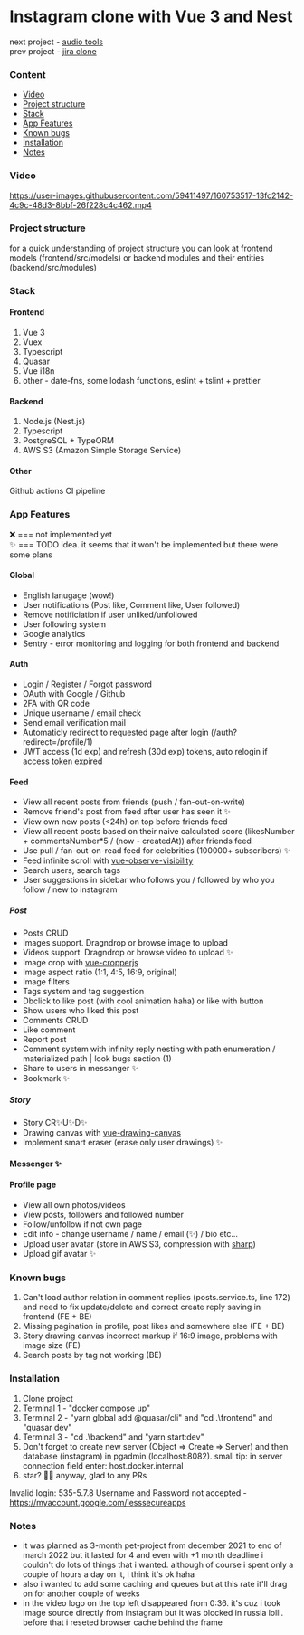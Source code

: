 # Instagram clone with Vue 3 and Nest

next project - [audio tools](https://github.com/Selithrarion/vue_audio-tools)  
prev project - [jira clone](https://github.com/Selithrarion/quasar-nest_jira-clone)

### Content
- [Video ](#video)
- [Project structure](#project-structure)
- [Stack](#stack)
- [App Features](#app-features)
- [Known bugs](#known-bugs)
- [Installation](#installation)
- [Notes](#notes)

### Video
https://user-images.githubusercontent.com/59411497/160753517-13fc2142-4c9c-48d3-8bbf-26f228c4c462.mp4

### Project structure
for a quick understanding of project structure you can look at frontend models (frontend/src/models) or backend modules and their entities (backend/src/modules)

### Stack
#### Frontend

1. Vue 3
2. Vuex
3. Typescript
4. Quasar
5. Vue i18n
6. other - date-fns, some lodash functions, eslint + tslint + prettier

#### Backend

1. Node.js (Nest.js)
2. Typescript
3. PostgreSQL + TypeORM
4. AWS S3 (Amazon Simple Storage Service)

#### Other

Github actions CI pipeline

### App Features

❌ === not implemented yet  
✨ === TODO idea. it seems that it won't be implemented but there were some plans


#### Global
- English lanugage (wow!)
- User notifications (Post like, Comment like, User followed)
- Remove notificiation if user unliked/unfollowed
- User following system
- Google analytics
- Sentry - error monitoring and logging for both frontend and backend

#### Auth
- Login / Register / Forgot password
- OAuth with Google / Github
- 2FA with QR code
- Unique username / email check
- Send email verification mail
- Automaticly redirect to requested page after login (/auth?redirect=/profile/1)
- JWT access (1d exp) and refresh (30d exp) tokens, auto relogin if access token expired 

#### Feed
- View all recent posts from friends (push / fan-out-on-write)
- Remove friend's post from feed after user has seen it ✨
- View own new posts (<24h) on top before friends feed
- View all recent posts based on their naive calculated score (likesNumber + commentsNumber*5 / (now - createdAt)) after friends feed
- Use pull / fan-out-on-read feed for celebrities (100000+ subscribers) ✨
- Feed infinite scroll with [vue-observe-visibility](https://github.com/Akryum/vue-observe-visibility)
- Search users, search tags
- User suggestions in sidebar who follows you / followed by who you follow / new to instagram
##### Post
- Posts CRUD
- Images support. Dragndrop or browse image to upload
- Videos support. Dragndrop or browse video to upload ✨
- Image crop with [vue-cropperjs](https://github.com/Agontuk/vue-cropperjs#readme)
- Image aspect ratio (1:1, 4:5, 16:9, original)
- Image filters
- Tags system and tag suggestion
- Dbclick to like post (with cool animation haha) or like with button
- Show users who liked this post
- Comments CRUD
- Like comment
- Report post
- Comment system with infinity reply nesting with path enumeration / materialized path | look bugs section (1)
- Share to users in messanger ✨
- Bookmark ✨
##### Story
- Story CR✨U✨D✨
- Drawing canvas with [vue-drawing-canvas](https://github.com/razztyfication/vue-drawing-canvas)
- Implement smart eraser (erase only user drawings) ✨

#### Messenger ✨

#### Profile page
- View all own photos/videos
- View posts, followers and followed number
- Follow/unfollow if not own page
- Edit info - change username / name / email (✨) / bio etc...
- Upload user avatar (store in AWS S3, compression with [sharp](https://github.com/lovell/sharp))
- Upload gif avatar ✨

### Known bugs
1. Can't load author relation in comment replies (posts.service.ts, line 172) and need to fix update/delete and correct create reply saving in frontend (FE + BE)
2. Missing pagination in profile, post likes and somewhere else (FE + BE)
3. Story drawing canvas incorrect markup if 16:9 image, problems with image size (FE)
4. Search posts by tag not working (BE)


### Installation  
1. Clone project  
2. Terminal 1 - "docker compose up"  
3. Terminal 2 - "yarn global add @quasar/cli" and "cd .\frontend\" and "quasar dev"  
4. Terminal 3 - "cd .\backend\" and "yarn start:dev" 
5. Don't forget to create new server (Object => Create => Server) and then database (instagram) in pgadmin (localhost:8082). small tip: in server connection field enter: host.docker.internal
6. star? 🤩😊 anyway, glad to any PRs  

Invalid login: 535-5.7.8 Username and Password not accepted - https://myaccount.google.com/lesssecureapps

### Notes
- it was planned as 3-month pet-project from december 2021 to end of march 2022 but it lasted for 4 and even with +1 month deadline i couldn't do lots of things that i wanted. although of course i spent only a couple of hours a day on it, i think it's ok haha
- also i wanted to add some caching and queues but at this rate it'll drag on for another couple of weeks
- in the video logo on the top left disappeared from 0:36. it's cuz i took image source directly from instagram but it was blocked in russia lolll. before that i reseted browser cache behind the frame
